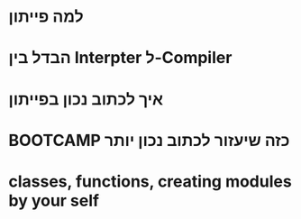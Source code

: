 # למה פייתון
# הבדל בין Interpter ל-Compiler
# איך לכתוב נכון בפייתון
# BOOTCAMP כזה שיעזור לכתוב נכון יותר
# classes, functions, creating modules by your self